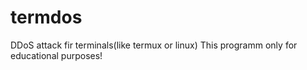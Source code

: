 # termdos
DDoS attack fir terminals(like termux or linux)
This programm only for educational purposes!

